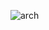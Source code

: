 ![arch](http://www.plantuml.com/plantuml/proxy?src=https://raw.githubusercontent.com/epmd-edp/jenkins-operator/master/documentation/puml/jenkins.puml) 